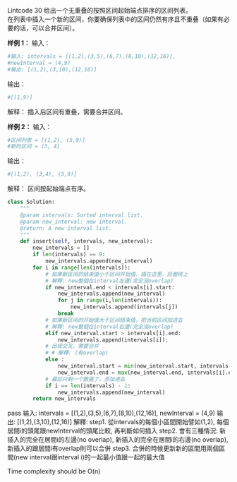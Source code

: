 Lintcode 30
给出一个无重叠的按照区间起始端点排序的区间列表。  
在列表中插入一个新的区间，你要确保列表中的区间仍然有序且不重叠（如果有必要的话，可以合并区间）。

**样例 1：**
输入：
```python
#输入: intervals = [(1,2),(3,5),(6,7),(8,10),(12,16)], 
#newInterval = (4,9) 
#输出: [(1,2),(3,10),(12,16)]
```
输出：
```python
#[(1,9)]
```
解释：
插入后区间有重叠，需要合并区间。

**样例 2：**
输入：
```python
#区间列表 = [(1,2), (5,9)]
#新的区间 = (3, 4)
```
输出：
```python
#[(1,2), (3,4), (5,9)]
```
解释：
区间按起始端点有序。


```python
class Solution:
    """
    @param intervals: Sorted interval list.
    @param new_interval: new interval.
    @return: A new interval list.
    """
    def insert(self, intervals, new_interval):
        new_intervals = []
        if len(intervals) == 0:
            new_intervals.append(new_interval)
        for i in range(len(intervals)):
            # 如果新区间的结束值小于区间开始值，插在这里，后面续上
            # 解釋: new整個在interval左邊(完全沒overlap)
            if new_interval.end < intervals[i].start:
                new_intervals.append(new_interval)
                for j in range(i,len(intervals)):
                    new_intervals.append(intervals[j])
                break
            # 如果新区间的开始值大于区间结束值，把当前区间加进去
            # 解釋: new整個在interval右邊(完全沒overlap)
            elif new_interval.start > intervals[i].end:
                new_intervals.append(intervals[i]);
            # 出现交叉，需要合并
            # # 解釋: (有overlap)
            else :
                new_interval.start = min(new_interval.start, intervals[i].start);
                new_interval.end = max(new_interval.end, intervals[i].end);
            # 最后只剩一个数据了，添加进去
            if i == len(intervals) - 1:
                new_intervals.append(new_interval)
        return new_intervals
```
pass
输入: intervals = [(1,2),(3,5),(6,7),(8,10),(12,16)], newInterval = (4,9) 
输出: [(1,2),(3,10),(12,16)]
解釋:
step1. 從intervals的每個小區間開始譬如(1,2), 每個居間i的頭尾跟newInterval的頭尾比較, 再判斷如何插入
step2. 會有三種情況: 新插入的完全在居間i的左邊(no overlap), 新插入的完全在居間i的右邊(no overlap), 新插入的跟居間i有overlap則可以合併
step3. 合併的時候更新新的區間用兩個區間(new interval跟interval i)的一起最小值跟一起的最大值

Time complexity should be O(n)